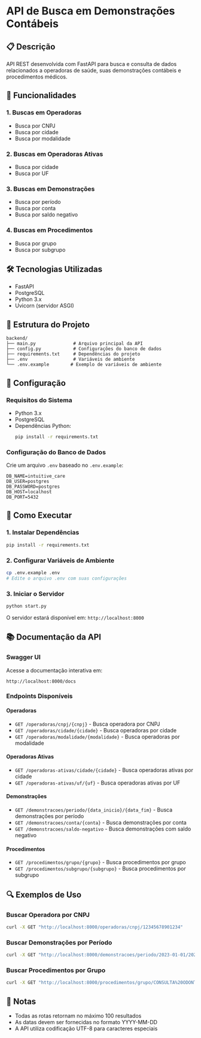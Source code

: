 # API de Busca em Demonstrações Contábeis

## 📋 Descrição
API REST desenvolvida com FastAPI para busca e consulta de dados relacionados a operadoras de saúde, suas demonstrações contábeis e procedimentos médicos.

## 🎯 Funcionalidades

### 1. Buscas em Operadoras
- Busca por CNPJ
- Busca por cidade
- Busca por modalidade

### 2. Buscas em Operadoras Ativas
- Busca por cidade
- Busca por UF

### 3. Buscas em Demonstrações
- Busca por período
- Busca por conta
- Busca por saldo negativo

### 4. Buscas em Procedimentos
- Busca por grupo
- Busca por subgrupo

## 🛠 Tecnologias Utilizadas
- FastAPI
- PostgreSQL
- Python 3.x
- Uvicorn (servidor ASGI)

## 📁 Estrutura do Projeto
```
backend/
├── main.py              # Arquivo principal da API
├── config.py            # Configurações do banco de dados
├── requirements.txt     # Dependências do projeto
├── .env                 # Variáveis de ambiente
└── .env.example        # Exemplo de variáveis de ambiente
```

## 🔧 Configuração

### Requisitos do Sistema
- Python 3.x
- PostgreSQL
- Dependências Python:
  ```bash
  pip install -r requirements.txt
  ```

### Configuração do Banco de Dados
Crie um arquivo `.env` baseado no `.env.example`:
```env
DB_NAME=intuitive_care
DB_USER=postgres
DB_PASSWORD=postgres
DB_HOST=localhost
DB_PORT=5432
```

## 🚀 Como Executar

### 1. Instalar Dependências
```bash
pip install -r requirements.txt
```

### 2. Configurar Variáveis de Ambiente
```bash
cp .env.example .env
# Edite o arquivo .env com suas configurações
```

### 3. Iniciar o Servidor
```bash
python start.py
```

O servidor estará disponível em: `http://localhost:8000`

## 📚 Documentação da API

### Swagger UI
Acesse a documentação interativa em:
```
http://localhost:8000/docs
```

### Endpoints Disponíveis

#### Operadoras
- `GET /operadoras/cnpj/{cnpj}` - Busca operadora por CNPJ
- `GET /operadoras/cidade/{cidade}` - Busca operadoras por cidade
- `GET /operadoras/modalidade/{modalidade}` - Busca operadoras por modalidade

#### Operadoras Ativas
- `GET /operadoras-ativas/cidade/{cidade}` - Busca operadoras ativas por cidade
- `GET /operadoras-ativas/uf/{uf}` - Busca operadoras ativas por UF

#### Demonstrações
- `GET /demonstracoes/periodo/{data_inicio}/{data_fim}` - Busca demonstrações por período
- `GET /demonstracoes/conta/{conta}` - Busca demonstrações por conta
- `GET /demonstracoes/saldo-negativo` - Busca demonstrações com saldo negativo

#### Procedimentos
- `GET /procedimentos/grupo/{grupo}` - Busca procedimentos por grupo
- `GET /procedimentos/subgrupo/{subgrupo}` - Busca procedimentos por subgrupo

## 🔍 Exemplos de Uso

### Buscar Operadora por CNPJ
```bash
curl -X GET "http://localhost:8000/operadoras/cnpj/12345678901234"
```

### Buscar Demonstrações por Período
```bash
curl -X GET "http://localhost:8000/demonstracoes/periodo/2023-01-01/2023-12-31"
```

### Buscar Procedimentos por Grupo
```bash
curl -X GET "http://localhost:8000/procedimentos/grupo/CONSULTA%20ODONTOL%C3%93GICA"
```

## 📝 Notas
- Todas as rotas retornam no máximo 100 resultados
- As datas devem ser fornecidas no formato YYYY-MM-DD
- A API utiliza codificação UTF-8 para caracteres especiais 